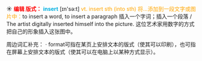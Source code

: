 ☀ <font color="red">**编辑 版式：**</font>
<font color="sky blue">**insert**</font> [ɪn'sə:t] 
<font color="orange">vt. insert sth (into sth) 将…添加到一段文字或图片中：</font>to insert a word, to insert a paragraph 插入一个字词；插入一个段落 / The artist digitally inserted himself into the picture. 这位艺术家用数字的方式把自己的形象插入这张图中。

周边词汇补充：
· format可指在某页上安排文本的版式（使其可以印刷），也可指在屏幕上安排文本的版式（使其可以在电脑上以某种方式显示）。
